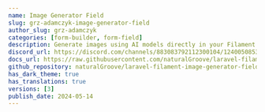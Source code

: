 ```yaml
---
name: Image Generator Field
slug: grz-adamczyk-image-generator-field
author_slug: grz-adamczyk
categories: [form-builder, form-field]
description: Generate images using AI models directly in your Filament Admin Panel!
discord_url: https://discord.com/channels/883083792112300104/1240050853537120267
docs_url: https://raw.githubusercontent.com/naturalGroove/laravel-filament-image-generator-field/master/README.md
github_repository: naturalGroove/laravel-filament-image-generator-field
has_dark_theme: true
has_translations: true
versions: [3]
publish_date: 2024-05-14
---
```

